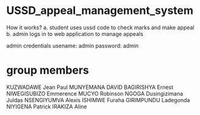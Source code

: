 # USSD_appeal_management_system
How it works?
a. student uses ussd code to check marks and make appeal
b. admin logs in to web application to manage appeals

admin credentials
usename: admin
password: admin

group members
====================
KUZWADAWE Jean Paul
MUNYEMANA DAVID
BAGIRISHYA Ernest
NIWEGISUBIZO Emmerence
MUCYO Robinson
NGOGA Dusingizimana Juldas
NSENGIYUMVA Alexis
ISHIMWE Furaha
GIRIMPUNDU Ladegonda
NIYIGENA Patrick
IRAKIZA Aline


